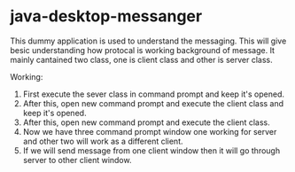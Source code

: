 # java-desktop-messanger

This dummy application is used to understand the messaging. This will give besic understanding how protocal is working background of message. It mainly cantained two class, one is client class and other is server class.

Working:
1. First execute the sever class in command prompt and keep it's opened.
2. After this, open new command prompt and execute the client class and keep it's opened.
3. After this, open new command prompt and execute the client class.
4. Now we have three command prompt window one working for server and other two will work as a different client. 
5. If we will send message from one client window then it will go through server to other client window.



